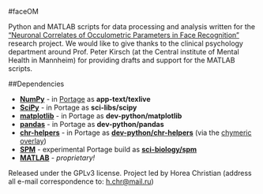 #faceOM

Python and MATLAB scripts for data processing and analysis written for the [“Neuronal Correlates of Occulometric Parameters in Face Recognition”](https://github.com/TheChymera/masterarbeit) research project.
We would like to give thanks to the clinical psychology department around Prof. Peter Kirsch (at the Central institute of Mental Health in Mannheim) for providing  drafts and support for the MATLAB scripts.

##Dependencies

* **[NumPy](https://en.wikipedia.org/wiki/Numpy)** - in [Portage](http://en.wikipedia.org/wiki/Portage_(software)) as **app-text/texlive**
* **[SciPy](https://en.wikipedia.org/wiki/Scipy)** - in Portage as **sci-libs/scipy**
* **[matplotlib](https://en.wikipedia.org/wiki/Matplotlib)** - in Portage as **dev-python/matplotlib**
* **[pandas](https://en.wikipedia.org/wiki/Pandas_(software))** - in Portage as **dev-python/pandas**
* **[chr-helpers](https://github.com/TheChymera/chr-helpers)** - in Portage as [**dev-python/chr-helpers**](https://github.com/TheChymera/chymeric/tree/master/dev-python/chr-helpers) (via the [chymeric overlay](https://github.com/TheChymera/chymeric))
* **[SPM](https://en.wikibooks.org/wiki/SPM)** - experimental Portage build as **[sci-biology/spm](https://github.com/gentoo-science/sci/pull/107/files)**
* **[MATLAB](https://en.wikipedia.org/wiki/Matlab)** - *proprietary!*

Released under the GPLv3 license.
Project led by Horea Christian (address all e-mail correspondence to: h.chr@mail.ru)
